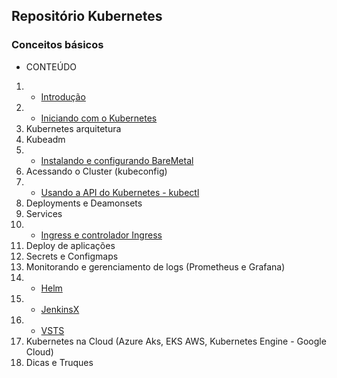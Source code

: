 ## Repositório Kubernetes

### Conceitos básicos 

* CONTEÚDO

1. * [Introdução](https://github.com/concrete-cristian-trucco/kubernetes-basico)
2. * [Iniciando com o Kubernetes](https://kubernetes.io/docs/tutorials/kubernetes-basics/)
3. Kubernetes arquitetura
4. Kubeadm
5. * [Instalando e configurando BareMetal](https://github.com/concrete-cristian-trucco/kubernetes-basico/blob/master/k8s/setup-baremetal-kubeadm.md)
6. Acessando o Cluster (kubeconfig)
7. * [Usando a API do Kubernetes - kubectl](https://github.com/concrete-cristian-trucco/kubernetes-basico/blob/master/k8s/kubectl.md)
8. Deployments e Deamonsets
9. Services
10. * [Ingress e controlador Ingress](https://github.com/concrete-cristian-trucco/kubernetes-basico/tree/master/k8s/ingress-controller)
11. Deploy de aplicações 
12. Secrets e Configmaps
13. Monitorando e gerenciamento de logs (Prometheus e Grafana)
14. * [Helm](https://helm.sh/)
15. * [JenkinsX](https://jenkins-x.io/getting-started/install/)
16. * [VSTS](https://azure.microsoft.com/pt-br/services/visual-studio-team-services/)
17. Kubernetes na Cloud (Azure Aks, EKS AWS, Kubernetes Engine - Google Cloud)
18. Dicas e Truques
